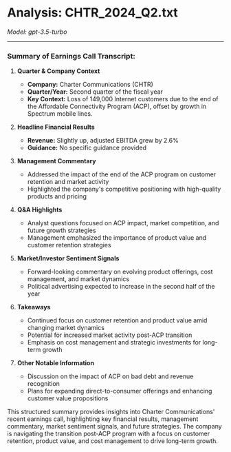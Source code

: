 # Analysis: CHTR_2024_Q2.txt

*Model: gpt-3.5-turbo*

---

### Summary of Earnings Call Transcript:

1. **Quarter & Company Context**
   - **Company:** Charter Communications (CHTR)
   - **Quarter/Year:** Second quarter of the fiscal year
   - **Key Context:** Loss of 149,000 Internet customers due to the end of the Affordable Connectivity Program (ACP), offset by growth in Spectrum mobile lines.

2. **Headline Financial Results**
   - **Revenue:** Slightly up, adjusted EBITDA grew by 2.6%
   - **Guidance:** No specific guidance provided

3. **Management Commentary**
   - Addressed the impact of the end of the ACP program on customer retention and market activity
   - Highlighted the company's competitive positioning with high-quality products and pricing

4. **Q&A Highlights**
   - Analyst questions focused on ACP impact, market competition, and future growth strategies
   - Management emphasized the importance of product value and customer retention strategies

5. **Market/Investor Sentiment Signals**
   - Forward-looking commentary on evolving product offerings, cost management, and market dynamics
   - Political advertising expected to increase in the second half of the year

6. **Takeaways**
   - Continued focus on customer retention and product value amid changing market dynamics
   - Potential for increased market activity post-ACP transition
   - Emphasis on cost management and strategic investments for long-term growth

7. **Other Notable Information**
   - Discussion on the impact of ACP on bad debt and revenue recognition
   - Plans for expanding direct-to-consumer offerings and enhancing customer value propositions

This structured summary provides insights into Charter Communications' recent earnings call, highlighting key financial results, management commentary, market sentiment signals, and future strategies. The company is navigating the transition post-ACP program with a focus on customer retention, product value, and cost management to drive long-term growth.
